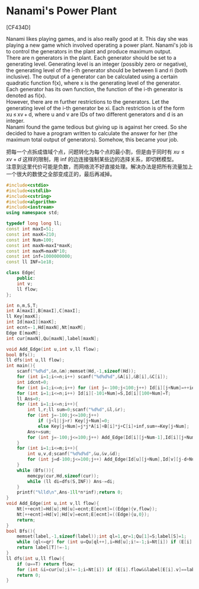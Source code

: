 # Nanami's Power Plant
[CF434D]

Nanami likes playing games, and is also really good at it. This day she was playing a new game which involved   operating a power plant. Nanami's job is to control the generators in the plant and produce maximum output.  
There are n generators in the plant. Each generator should be set to a generating level. Generating level is an integer (possibly zero or negative), the generating level of the i-th generator should be between li and ri (both inclusive). The output of a generator can be calculated using a certain quadratic function f(x), where x is the generating level of the generator. Each generator has its own function, the function of the i-th generator is denoted as fi(x).  
However, there are m further restrictions to the generators. Let the generating level of the i-th generator be xi. Each restriction is of the form xu ≤ xv + d, where u and v are IDs of two different generators and d is an integer.  
Nanami found the game tedious but giving up is against her creed. So she decided to have a program written to calculate the answer for her (the maximum total output of generators). Somehow, this became your job.

把每一个点拆成值域个点，问题转化为每个点的最小割，但是由于同时有 $xu \le xv+d$ 这样的限制，用 inf 的边连接强制某些边的选择关系，即切糕模型。  
注意到这里代价可能是负数，而网络流不好直接处理。解决办法是把所有流量加上一个很大的数使之全部变成正的，最后再减掉。

```cpp
#include<cstdio>
#include<cstdlib>
#include<cstring>
#include<algorithm>
#include<iostream>
using namespace std;

typedef long long ll;
const int maxI=51;
const int maxK=210;
const int Num=100;
const int maxN=maxI*maxK;
const int maxM=maxN*10;
const int inf=1000000000;
const ll INF=1e18;

class Edge{
    public:
    int v;
    ll flow;
};

int n,m,S,T;
int A[maxI],B[maxI],C[maxI];
ll Key[maxK];
int Id[maxI][maxK];
int ecnt=-1,Hd[maxN],Nt[maxM];
Edge E[maxM];
int cur[maxN],Qu[maxN],label[maxN];

void Add_Edge(int u,int v,ll flow);
bool Bfs();
ll dfs(int u,ll flow);
int main(){
    scanf("%d%d",&n,&m);memset(Hd,-1,sizeof(Hd));
    for (int i=1;i<=n;i++) scanf("%d%d%d",&A[i],&B[i],&C[i]);
    int idcnt=0;
    for (int i=1;i<=n;i++) for (int j=-100;j<100;j++) Id[i][j+Num]=++idcnt;S=++idcnt;T=++idcnt;
    for (int i=1;i<=n;i++) Id[i][-101+Num]=S,Id[i][100+Num]=T;
    ll Ans=0;
    for (int i=1;i<=n;i++){
        int l,r;ll sum=0;scanf("%d%d",&l,&r);
        for (int j=-100;j<=100;j++)
            if (j<l||j>r) Key[j+Num]=0;
            else Key[j+Num]=j*j*A[i]+B[i]*j+C[i]+inf,sum+=Key[j+Num];
        Ans+=sum;
        for (int j=-100;j<=100;j++) Add_Edge(Id[i][j+Num-1],Id[i][j+Num],sum-Key[j+Num]);
    }
    for (int i=1;i<=m;i++){
        int u,v,d;scanf("%d%d%d",&u,&v,&d);
        for (int j=d-100;j<=100;j++) Add_Edge(Id[u][j+Num],Id[v][j-d+Num],INF);
    }
    while (Bfs()){
        memcpy(cur,Hd,sizeof(cur));
        while (ll di=dfs(S,INF)) Ans-=di;
    }
    printf("%lld\n",Ans-1ll*n*inf);return 0;
}
void Add_Edge(int u,int v,ll flow){
    Nt[++ecnt]=Hd[u];Hd[u]=ecnt;E[ecnt]=((Edge){v,flow});
    Nt[++ecnt]=Hd[v];Hd[v]=ecnt;E[ecnt]=((Edge){u,0});
    return;
}
bool Bfs(){
    memset(label,-1,sizeof(label));int ql=1,qr=1;Qu[1]=S;label[S]=1;
    while (ql<=qr) for (int u=Qu[ql++],i=Hd[u];i!=-1;i=Nt[i]) if (E[i].flow&&label[E[i].v]==-1) label[Qu[++qr]=E[i].v]=label[u]+1;
    return label[T]!=-1;
}
ll dfs(int u,ll flow){
    if (u==T) return flow;
    for (int &i=cur[u];i!=-1;i=Nt[i]) if (E[i].flow&&label[E[i].v]==label[u]+1) if (ll di=dfs(E[i].v,min(flow,E[i].flow))) return E[i].flow-=di,E[i^1].flow+=di,di;
    return 0;
}
```